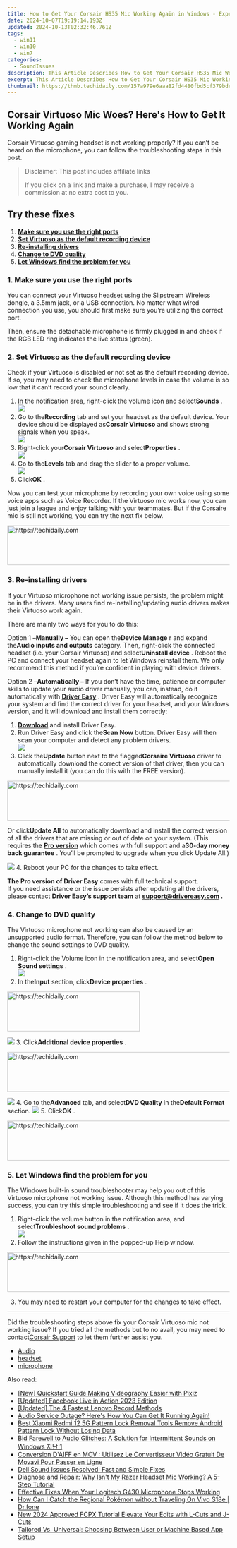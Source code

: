 ```yaml
---
title: How to Get Your Corsair HS35 Mic Working Again in Windows - Expert Fixes and Advice
date: 2024-10-07T19:19:14.193Z
updated: 2024-10-13T02:32:46.761Z
tags:
  - win11
  - win10
  - win7
categories:
  - SoundIssues
description: This Article Describes How to Get Your Corsair HS35 Mic Working Again in Windows - Expert Fixes and Advice
excerpt: This Article Describes How to Get Your Corsair HS35 Mic Working Again in Windows - Expert Fixes and Advice
thumbnail: https://thmb.techidaily.com/157a979e6aaa82fd4480fbd5cf379bdea463e7fa26b11cd450cfeeb0ec67e8d3.jpg
---
```


## Corsair Virtuoso Mic Woes? Here's How to Get It Working Again

Corsair Virtuoso gaming headset is not working properly? If you can’t be heard on the microphone, you can follow the troubleshooting steps in this post.

>  Disclaimer: This post includes affiliate links
>
>  If you click on a link and make a purchase, I may receive a commission at no extra cost to you.
>

## Try these fixes

1. [**Make sure you use the right ports**](https://tools.techidaily.com/drivereasy/download/)
2. [**Set Virtuoso as the default recording device**](https://tools.techidaily.com/drivereasy/download/)
3. [**Re-installing drivers**](https://tools.techidaily.com/drivereasy/download/)
4. [**Change to DVD quality**](https://tools.techidaily.com/drivereasy/download/)
5. [**Let Windows find the problem for you**](https://tools.techidaily.com/drivereasy/download/)

### 1\. Make sure you use the right ports

 You can connect your Virtuoso headset using the Slipstream Wireless dongle, a 3.5mm jack, or a USB connection. No matter what wired connection you use, you should first make sure you’re utilizing the correct port.

 Then, ensure the detachable microphone is firmly plugged in and check if the RGB LED ring indicates the live status (green).

### 2\. Set Virtuoso as the default recording device

 Check if your Virtuoso is disabled or not set as the default recording device. If so, you may need to check the microphone levels in case the volume is so low that it can’t record your sound clearly.

1. In the notification area, right-click the volume icon and select**Sounds** .  
![](https://images.drivereasy.com/wp-content/uploads/2021/01/sounds.jpg)
2. Go to the**Recording** tab and set your headset as the default device. Your device should be displayed as**Corsair Virtuoso** and shows strong signals when you speak.  
![](https://images.drivereasy.com/wp-content/uploads/2019/07/img_5b4dacbcd8e83.jpg)
3. Right-click your**Corsair Virtuoso** and select**Properties** .  
![](https://images.drivereasy.com/wp-content/uploads/2019/07/img_5b4dae7338d5d.jpg)
4. Go to the**Levels** tab and drag the slider to a proper volume.  
![](https://images.drivereasy.com/wp-content/uploads/2018/07/img_5b4db71801655.jpg)
5. Click**OK** .

 Now you can test your microphone by recording your own voice using some voice apps such as Voice Recorder. If the Virtuoso mic works now, you can just join a league and enjoy talking with your teammates. But if the Corsaire mic is still not working, you can try the next fix below.

<!-- affiliate ads begin -->
<a href="https://appsumo.8odi.net/c/5597632/2087394/7443" target="_top" id="2087394">
  <img src="//a.impactradius-go.com/display-ad/7443-2087394" border="0" alt="https://techidaily.com" width="728" height="90"/>
</a>
<img height="0" width="0" src="https://appsumo.8odi.net/i/5597632/2087394/7443" style="position:absolute;visibility:hidden;" border="0" />
<!-- affiliate ads end -->

### 3\. Re-installing drivers

 If your Virtuoso microphone not working issue persists, the problem might be in the drivers. Many users find re-installing/updating audio drivers makes their Virtuoso work again.

There are mainly two ways for you to do this:

 Option 1 –**Manually –** You can open the**Device Manage** r and expand the**Audio inputs and outputs** category. Then, right-click the connected headset (i.e. your Corsair Virtuoso) and select**Uninstall device** . Reboot the PC and connect your headset again to let Windows reinstall them. We only recommend this method if you’re confident in playing with device drivers.

 Option 2 –**Automatically –** If you don’t have the time, patience or computer skills to update your audio driver manually, you can, instead, do it automatically with **[Driver Easy](https://tools.techidaily.com/drivereasy/download/)**  . Driver Easy will automatically recognize your system and find the correct driver for your headset, and your Windows version, and it will download and install them correctly:

1. **[Download](https://tools.techidaily.com/drivereasy/download/)**  and install Driver Easy.
2. Run Driver Easy and click the**Scan Now** button. Driver Easy will then scan your computer and detect any problem drivers.  
![](https://images.drivereasy.com/wp-content/uploads/2020/12/Scan-now.jpg)
3. Click the**Update** button next to the flagged**Corsaire Virtuoso** driver to automatically download the correct version of that driver, then you can manually install it (you can do this with the FREE version).  

<!-- affiliate ads begin -->
<a href="https://appsumo.8odi.net/c/5597632/2037346/7443" target="_top" id="2037346">
  <img src="//a.impactradius-go.com/display-ad/7443-2037346" border="0" alt="https://techidaily.com" width="728" height="90"/>
</a>
<img height="0" width="0" src="https://appsumo.8odi.net/i/5597632/2037346/7443" style="position:absolute;visibility:hidden;" border="0" />
<!-- affiliate ads end -->

 Or click**Update All** to automatically download and install the correct version of all the drivers that are missing or out of date on your system. (This requires the **[Pro version](https://tools.techidaily.com/drivereasy/download/)**  which comes with full support and a**30-day money back guarantee** . You’ll be prompted to upgrade when you click Update All.)  

![](https://images.drivereasy.com/wp-content/uploads/2021/04/gaming-headset.jpg)
4. Reboot your PC for the changes to take effect.

**The Pro version of Driver Easy** comes with full technical support.  
 If you need assistance or the issue persists after updating all the drivers, please contact **Driver Easy’s support team** at **[support@drivereasy.com](https://tools.techidaily.com/drivereasy/download/) .**

### 4\. Change to DVD quality

 The Virtuoso microphone not working can also be caused by an unsupported audio format. Therefore, you can follow the method below to change the sound settings to DVD quality.

1. Right-click the Volume icon in the notification area, and select**Open Sound settings** .  
![](https://images.drivereasy.com/wp-content/uploads/2021/01/sound-settings.jpg)
2. In the**Input** section, click**Device properties** .  

<!-- affiliate ads begin -->
<a href="https://aligracehair.sjv.io/c/5597632/1868571/19272" target="_top" id="1868571">
  <img src="//a.impactradius-go.com/display-ad/19272-1868571" border="0" alt="https://techidaily.com" width="300" height="90"/>
</a>
<img height="0" width="0" src="https://aligracehair.sjv.io/i/5597632/1868571/19272" style="position:absolute;visibility:hidden;" border="0" />
<!-- affiliate ads end -->

![](https://images.drivereasy.com/wp-content/uploads/2021/04/device.jpg)
3. Click**Additional device properties** .  

<!-- affiliate ads begin -->
<a href="https://unicoeye.pxf.io/c/5597632/2148775/18498" target="_top" id="2148775">
  <img src="//a.impactradius-go.com/display-ad/18498-2148775" border="0" alt="https://techidaily.com" width="728" height="90"/>
</a>
<img height="0" width="0" src="https://unicoeye.pxf.io/i/5597632/2148775/18498" style="position:absolute;visibility:hidden;" border="0" />
<!-- affiliate ads end -->

![](https://images.drivereasy.com/wp-content/uploads/2021/04/additional.jpg)
4. Go to the**Advanced** tab, and select**DVD Quality** in the**Default Format** section. ![](https://images.drivereasy.com/wp-content/uploads/2021/04/change-format.jpg)
5. Click**OK** .

<!-- affiliate ads begin -->
<a href="https://aidotcom.pxf.io/c/5597632/2134503/19576" target="_top" id="2134503">
  <img src="//a.impactradius-go.com/display-ad/19576-2134503" border="0" alt="https://techidaily.com" width="728" height="90"/>
</a>
<img height="0" width="0" src="https://aidotcom.pxf.io/i/5597632/2134503/19576" style="position:absolute;visibility:hidden;" border="0" />
<!-- affiliate ads end -->

### 5\. Let Windows find the problem for you

 The Windows built-in sound troubleshooter may help you out of this Virtuoso microphone not working issue. Although this method has varying success, you can try this simple troubleshooting and see if it does the trick.

1. Right-click the volume button in the notification area, and select**Troubleshoot sound problems** .  
![](https://images.drivereasy.com/wp-content/uploads/2021/04/troubleshoot.jpg)
2. Follow the instructions given in the popped-up Help window.

<!-- affiliate ads begin -->
<a href="https://appsumo.8odi.net/c/5597632/2037474/7443" target="_top" id="2037474">
  <img src="//a.impactradius-go.com/display-ad/7443-2037474" border="0" alt="https://techidaily.com" width="728" height="90"/>
</a>
<img height="0" width="0" src="https://appsumo.8odi.net/i/5597632/2037474/7443" style="position:absolute;visibility:hidden;" border="0" />
<!-- affiliate ads end -->

3. You may need to restart your computer for the changes to take effect.

---

 Did the troubleshooting steps above fix your Corsair Virtuoso mic not working issue? If you tried all the methods but to no avail, you may need to contact[Corsair Support](https://help.corsair.com/hc/en-us) to let them further assist you.

* [Audio](https://tools.techidaily.com/drivereasy/download/)
* [headset](https://tools.techidaily.com/drivereasy/download/)
* [microphone](https://tools.techidaily.com/drivereasy/download/)

<ins class="adsbygoogle"
     style="display:block"
     data-ad-format="autorelaxed"
     data-ad-client="ca-pub-7571918770474297"
     data-ad-slot="1223367746"></ins>

<ins class="adsbygoogle"
     style="display:block"
     data-ad-client="ca-pub-7571918770474297"
     data-ad-slot="8358498916"
     data-ad-format="auto"
     data-full-width-responsive="true"></ins>

<span class="atpl-alsoreadstyle">Also read:</span>
<div><ul>
<li><a href="https://extra-guidance.techidaily.com/new-quickstart-guide-making-videography-easier-with-pixiz/"><u>[New] Quickstart Guide Making Videography Easier with Pixiz</u></a></li>
<li><a href="https://facebook-clips.techidaily.com/updated-facebook-live-in-action-2023-edition/"><u>[Updated] Facebook Live in Action 2023 Edition</u></a></li>
<li><a href="https://digital-screen-recording.techidaily.com/updated-the-4-fastest-lenovo-record-methods/"><u>[Updated] The 4 Fastest Lenovo Record Methods</u></a></li>
<li><a href="https://sound-issues.techidaily.com/audio-service-outage-heres-how-you-can-get-it-running-again/"><u>Audio Service Outage? Here's How You Can Get It Running Again!</u></a></li>
<li><a href="https://unlock-android.techidaily.com/best-xiaomi-redmi-12-5g-pattern-lock-removal-tools-remove-android-pattern-lock-without-losing-data-by-drfone-android/"><u>Best Xiaomi Redmi 12 5G Pattern Lock Removal Tools Remove Android Pattern Lock Without Losing Data</u></a></li>
<li><a href="https://sound-issues.techidaily.com/bid-farewell-to-audio-glitches-a-solution-for-intermittent-sounds-on-windows-1/"><u>Bid Farewell to Audio Glitches: A Solution for Intermittent Sounds on Windows 지난 1</u></a></li>
<li><a href="https://vp-tips.techidaily.com/conversion-daiff-en-mov-utilisez-le-convertisseur-video-gratuit-de-movavi-pour-passer-en-ligne/"><u>Conversion D'AIFF en MOV : Utilisez Le Convertisseur Vidéo Gratuit De Movavi Pour Passer en Ligne</u></a></li>
<li><a href="https://sound-issues.techidaily.com/dell-sound-issues-resolved-fast-and-simple-fixes/"><u>Dell Sound Issues Resolved: Fast and Simple Fixes</u></a></li>
<li><a href="https://sound-issues.techidaily.com/diagnose-and-repair-why-isnt-my-razer-headset-mic-working-a-5-step-tutorial/"><u>Diagnose and Repair: Why Isn't My Razer Headset Mic Working? A 5-Step Tutorial</u></a></li>
<li><a href="https://sound-issues.techidaily.com/effective-fixes-when-your-logitech-g430-microphone-stops-working/"><u>Effective Fixes When Your Logitech G430 Microphone Stops Working</u></a></li>
<li><a href="https://change-location.techidaily.com/how-can-i-catch-the-regional-pokemon-without-traveling-on-vivo-s18e-drfone-by-drfone-virtual-android/"><u>How Can I Catch the Regional Pokémon without Traveling On Vivo S18e | Dr.fone</u></a></li>
<li><a href="https://ai-driven-video-production.techidaily.com/new-2024-approved-fcpx-tutorial-elevate-your-edits-with-l-cuts-and-j-cuts/"><u>New 2024 Approved FCPX Tutorial Elevate Your Edits with L-Cuts and J-Cuts</u></a></li>
<li><a href="https://win-updates.techidaily.com/tailored-vs-universal-choosing-between-user-or-machine-based-app-setup/"><u>Tailored Vs. Universal: Choosing Between User or Machine Based App Setup</u></a></li>
</ul></div>

